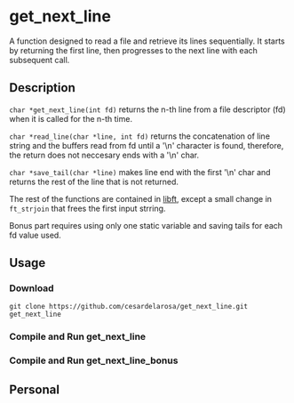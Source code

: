 # get_next_line

A function designed to read a file and retrieve its lines sequentially. It starts by returning the first line, then progresses to the next line with each subsequent call.

## Description

`char *get_next_line(int fd)` returns the n-th line from a file descriptor (fd) when it is called for the n-th time.

`char *read_line(char *line, int fd)` returns the concatenation of line string and the buffers read from fd until a '\n' character is found, therefore, the return does not neccesary ends with a '\n' char.

`char *save_tail(char *line)` makes line end with the first '\n' char and returns the rest of the line that is not returned.

The rest of the functions are contained in [libft](https://www.github.com/cesardelarosa/Libft), except a small change in `ft_strjoin` that frees the first input strring.

Bonus part requires using only one static variable and saving tails for each fd value used.
## Usage

### Download

```git clone https://github.com/cesardelarosa/get_next_line.git get_next_line```

### Compile and Run get_next_line

### Compile and Run get_next_line_bonus

## Personal

